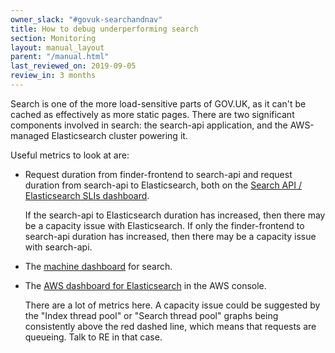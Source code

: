 ```yaml
---
owner_slack: "#govuk-searchandnav"
title: How to debug underperforming search
section: Monitoring
layout: manual_layout
parent: "/manual.html"
last_reviewed_on: 2019-09-05
review_in: 3 months
---
```


Search is one of the more load-sensitive parts of GOV.UK, as it can't be cached as effectively as more static pages.  There are two significant components involved in search: the search-api application, and the AWS-managed Elasticsearch cluster powering it.

Useful metrics to look at are:

- Request duration from finder-frontend to search-api and request duration from search-api to Elasticsearch, both on the [Search API / Elasticsearch SLIs dashboard](https://grafana.blue.production.govuk.digital/dashboard/file/search_api_elasticsearch.json?orgId=1).

    If the search-api to Elasticsearch duration has increased, then there may be a capacity issue with Elasticsearch.  If only the finder-frontend to search-api duration has increased, then there may be a capacity issue with search-api.

- The [machine dashboard](https://grafana.blue.production.govuk.digital/dashboard/file/machine.json?refresh=1m&orgId=1) for search.

- The [AWS dashboard for Elasticsearch](https://eu-west-1.console.aws.amazon.com/es/home?region=eu-west-1#domain:resource=blue-elasticsearch6-domain;action=dashboard) in the AWS console.

    There are a lot of metrics here.  A capacity issue could be suggested by the "Index thread pool" or "Search thread pool" graphs being consistently above the red dashed line, which means that requests are queueing.  Talk to RE in that case.

